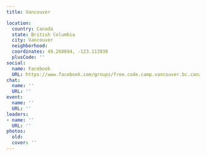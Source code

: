 ```yaml
---
title: Vancouver

location:
  country: Canada
  state: British Columbia
  city: Vancouver
  neighborhood: 
  coordinates: 49.260894, -123.113938
  plusCode: ''
social:
  name: Facebook
  URL: https://www.facebook.com/groups/free.code.camp.vancouver.bc.canada
chat:
  name: ''
  URL: ''
event:
  name: ''
  URL: ''
leaders:
- name: ''
  URL: ''
photos:
  old: 
  cover: ''
---
```

